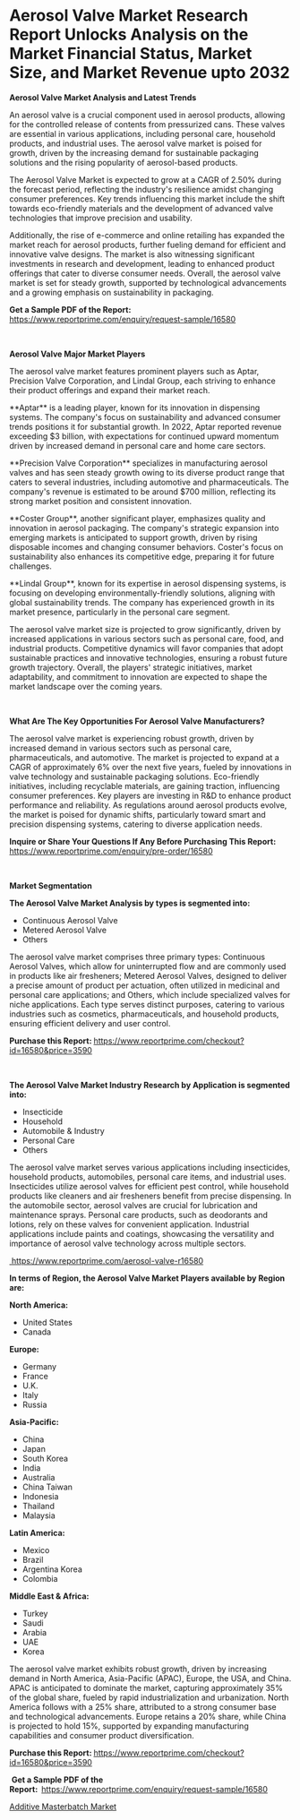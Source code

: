 <p><h1>Aerosol Valve Market Research Report Unlocks Analysis on the Market Financial Status, Market Size, and Market Revenue upto 2032</h1></p><p><strong>Aerosol Valve Market Analysis and Latest Trends</strong></p>
<p><p>An aerosol valve is a crucial component used in aerosol products, allowing for the controlled release of contents from pressurized cans. These valves are essential in various applications, including personal care, household products, and industrial uses. The aerosol valve market is poised for growth, driven by the increasing demand for sustainable packaging solutions and the rising popularity of aerosol-based products. </p><p>The Aerosol Valve Market is expected to grow at a CAGR of 2.50% during the forecast period, reflecting the industry's resilience amidst changing consumer preferences. Key trends influencing this market include the shift towards eco-friendly materials and the development of advanced valve technologies that improve precision and usability. </p><p>Additionally, the rise of e-commerce and online retailing has expanded the market reach for aerosol products, further fueling demand for efficient and innovative valve designs. The market is also witnessing significant investments in research and development, leading to enhanced product offerings that cater to diverse consumer needs. Overall, the aerosol valve market is set for steady growth, supported by technological advancements and a growing emphasis on sustainability in packaging.</p></p>
<p><strong>Get a Sample PDF of the Report:&nbsp;</strong> <a href="https://www.reportprime.com/enquiry/request-sample/16580?utm_campaign=3060&utm_medium=2&utm_source=Github&utm_content=ia&utm_term=18032025&utm_id=aerosol-valve">https://www.reportprime.com/enquiry/request-sample/16580</a></p>
<p>&nbsp;</p>
<p><strong>Aerosol Valve Major Market Players</strong></p>
<p><p>The aerosol valve market features prominent players such as Aptar, Precision Valve Corporation, and Lindal Group, each striving to enhance their product offerings and expand their market reach. </p><p>**Aptar** is a leading player, known for its innovation in dispensing systems. The company's focus on sustainability and advanced consumer trends positions it for substantial growth. In 2022, Aptar reported revenue exceeding $3 billion, with expectations for continued upward momentum driven by increased demand in personal care and home care sectors.</p><p>**Precision Valve Corporation** specializes in manufacturing aerosol valves and has seen steady growth owing to its diverse product range that caters to several industries, including automotive and pharmaceuticals. The company's revenue is estimated to be around $700 million, reflecting its strong market position and consistent innovation.</p><p>**Coster Group**, another significant player, emphasizes quality and innovation in aerosol packaging. The company's strategic expansion into emerging markets is anticipated to support growth, driven by rising disposable incomes and changing consumer behaviors. Coster's focus on sustainability also enhances its competitive edge, preparing it for future challenges.</p><p>**Lindal Group**, known for its expertise in aerosol dispensing systems, is focusing on developing environmentally-friendly solutions, aligning with global sustainability trends. The company has experienced growth in its market presence, particularly in the personal care segment.</p><p>The aerosol valve market size is projected to grow significantly, driven by increased applications in various sectors such as personal care, food, and industrial products. Competitive dynamics will favor companies that adopt sustainable practices and innovative technologies, ensuring a robust future growth trajectory. Overall, the players' strategic initiatives, market adaptability, and commitment to innovation are expected to shape the market landscape over the coming years.</p></p>
<p>&nbsp;</p>
<p><strong>What Are The Key Opportunities For Aerosol Valve Manufacturers?</strong></p>
<p><p>The aerosol valve market is experiencing robust growth, driven by increased demand in various sectors such as personal care, pharmaceuticals, and automotive. The market is projected to expand at a CAGR of approximately 6% over the next five years, fueled by innovations in valve technology and sustainable packaging solutions. Eco-friendly initiatives, including recyclable materials, are gaining traction, influencing consumer preferences. Key players are investing in R&D to enhance product performance and reliability. As regulations around aerosol products evolve, the market is poised for dynamic shifts, particularly toward smart and precision dispensing systems, catering to diverse application needs.</p></p>
<p><strong>Inquire or Share Your Questions If Any Before Purchasing This Report:</strong> <a href="https://www.reportprime.com/enquiry/pre-order/16580?utm_campaign=3060&utm_medium=2&utm_source=Github&utm_content=ia&utm_term=18032025&utm_id=aerosol-valve">https://www.reportprime.com/enquiry/pre-order/16580</a></p>
<p>&nbsp;</p>
<p><strong>Market Segmentation</strong></p>
<p><strong>The Aerosol Valve Market Analysis by types is segmented into:</strong></p>
<p><ul><li>Continuous Aerosol Valve</li><li>Metered Aerosol Valve</li><li>Others</li></ul></p>
<p><p>The aerosol valve market comprises three primary types: Continuous Aerosol Valves, which allow for uninterrupted flow and are commonly used in products like air fresheners; Metered Aerosol Valves, designed to deliver a precise amount of product per actuation, often utilized in medicinal and personal care applications; and Others, which include specialized valves for niche applications. Each type serves distinct purposes, catering to various industries such as cosmetics, pharmaceuticals, and household products, ensuring efficient delivery and user control.</p></p>
<p><strong>Purchase this Report:&nbsp;</strong><a href="https://www.reportprime.com/checkout?id=16580&price=3590&utm_campaign=3060&utm_medium=2&utm_source=Github&utm_content=ia&utm_term=18032025&utm_id=aerosol-valve">https://www.reportprime.com/checkout?id=16580&price=3590</a></p>
<p>&nbsp;</p>
<p><strong>The Aerosol Valve Market Industry Research by Application is segmented into:</strong></p>
<p><ul><li>Insecticide</li><li>Household</li><li>Automobile & Industry</li><li>Personal Care</li><li>Others</li></ul></p>
<p><p>The aerosol valve market serves various applications including insecticides, household products, automobiles, personal care items, and industrial uses. Insecticides utilize aerosol valves for efficient pest control, while household products like cleaners and air fresheners benefit from precise dispensing. In the automobile sector, aerosol valves are crucial for lubrication and maintenance sprays. Personal care products, such as deodorants and lotions, rely on these valves for convenient application. Industrial applications include paints and coatings, showcasing the versatility and importance of aerosol valve technology across multiple sectors.</p></p>
<p><a href="https://www.reportprime.com/aerosol-valve-r16580?utm_campaign=3060&utm_medium=2&utm_source=Github&utm_content=ia&utm_term=18032025&utm_id=aerosol-valve">&nbsp;https://www.reportprime.com/aerosol-valve-r16580</a></p>
<p><strong>In terms of Region, the Aerosol Valve Market Players available by Region are:</strong></p>
<p>
    <p> <strong> North America: </strong>
        <ul>
            <li>United States</li>
            <li>Canada</li>
        </ul>
        </p> 
    <p> <strong> Europe: </strong>
        <ul>
            <li>Germany</li>
            <li>France</li>
            <li>U.K.</li>
            <li>Italy</li>
            <li>Russia</li>
        </ul>
        </p> 
    <p> <strong> Asia-Pacific: </strong>
        <ul>
            <li>China</li>
            <li>Japan</li>
            <li>South Korea</li>
            <li>India</li>
            <li>Australia</li>
            <li>China Taiwan</li>
            <li>Indonesia</li>
            <li>Thailand</li>
            <li>Malaysia</li>
        </ul>
        </p> 
    <p> <strong> Latin America: </strong>
        <ul>
            <li>Mexico</li>
            <li>Brazil</li>
            <li>Argentina Korea</li>
            <li>Colombia</li>
        </ul>
        </p> 
    <p> <strong> Middle East & Africa: </strong>
        <ul>
            <li>Turkey</li>
            <li>Saudi</li>
            <li>Arabia</li>
            <li>UAE</li>
            <li>Korea</li>
        </ul>
    </p>
    </p>
<p><p>The aerosol valve market exhibits robust growth, driven by increasing demand in North America, Asia-Pacific (APAC), Europe, the USA, and China. APAC is anticipated to dominate the market, capturing approximately 35% of the global share, fueled by rapid industrialization and urbanization. North America follows with a 25% share, attributed to a strong consumer base and technological advancements. Europe retains a 20% share, while China is projected to hold 15%, supported by expanding manufacturing capabilities and consumer product diversification.</p></p>
<p><strong>Purchase this Report: </strong><a href="https://www.reportprime.com/checkout?id=16580&price=3590&utm_campaign=3060&utm_medium=2&utm_source=Github&utm_content=ia&utm_term=18032025&utm_id=aerosol-valve">https://www.reportprime.com/checkout?id=16580&price=3590</a></p>
<p>&nbsp;<strong>Get a Sample PDF of the Report:&nbsp;&nbsp;</strong><a href="https://www.reportprime.com/enquiry/request-sample/16580?utm_campaign=3060&utm_medium=2&utm_source=Github&utm_content=ia&utm_term=18032025&utm_id=aerosol-valve">https://www.reportprime.com/enquiry/request-sample/16580</a></p>
<p><strong></strong></p>
<p><p><a href="https://github.com/ternainglin/Market-Research-Report-List-1/blob/main/additive-masterbatch-market.md?utm_campaign=3060&utm_medium=2&utm_source=Github&utm_content=ia&utm_term=18032025&utm_id=aerosol-valve">Additive Masterbatch Market</a></p></p>